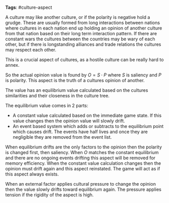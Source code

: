 **Tags**: #culture-aspect

A culture may like another culture, or if the polarity is negative hold a grudge. These are usually formed from long interactions between nations where cultures in each nation end up holding an opinion of another culture from that nation based on their long term interaction pattern. If there are constant wars the cultures between the countries may be wary of each other, but if there is longstanding alliances and trade relations the cultures may respect each other.

This is a crucial aspect of cultures, as a hostile culture can be really hard to annex.

So the actual opinion value is found by $O=S \cdot P$ where $S$ is saliency and $P$ is polarity. This aspect is the truth of a cultures opinion of another.

The value has an equilibrium value calculated based on the cultures similarities and their closeness in the culture tree.

The equilibrium value comes in 2 parts:
- A constant value calculated based on the immediate game state. If this value changes then the opinion value will slowly drift.
- An event based system which adds or subtracts to the equilibrium point which causes drift. The events have half lives and once they are negligible they are removed from the event list.

When equilibrium drifts are the only factors to the opinion then the polarity is changed first, then saliency. When $O$ matches the constant equilibrium and there are no ongoing events drifting this aspect will be removed for memory efficiency. When the constant value calculation changes then the opinion must drift again and this aspect reinstated. The game will act as if this aspect always exists.

When an external factor applies cultural pressure to change the opinion then the value slowly drifts toward equilibrium again. The pressure applies tension if the rigidity of the aspect is high.